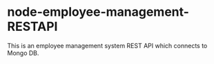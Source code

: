 # node-employee-management-RESTAPI
This is an employee management system REST API which connects to Mongo DB.
